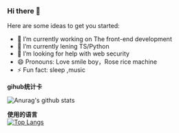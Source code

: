 ### Hi there 👋

Here are some ideas to get you started:

- 🔭 I’m currently working on The front-end development
- 🌱 I’m currently lening TS/Python 
- 🤔 I’m looking for help with web security
- 😄 Pronouns: Love smile boy，Rose rice machine
- ⚡ Fun fact: sleep ,music    

**gihub统计卡**

![Anurag's github stats](https://github-readme-stats.vercel.app/api?username=wudidsheng&show_icons=true&theme=highcontrast)  

**使用的语言**  
[![Top Langs](https://github-readme-stats.vercel.app/api/top-langs/?username=wudidsheng)](https://github.com/anuraghazra/github-readme-stats)


